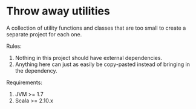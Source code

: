 
# Throw away utilities

A collection of utility functions and classes that are too small to create a separate project for each one.

Rules:

1.  Nothing in this project should have external dependencies.
2.  Anything here can just as easily be copy-pasted instead of bringing in the dependency.

Requirements:

1.  JVM >= 1.7
2.  Scala >= 2.10.x
